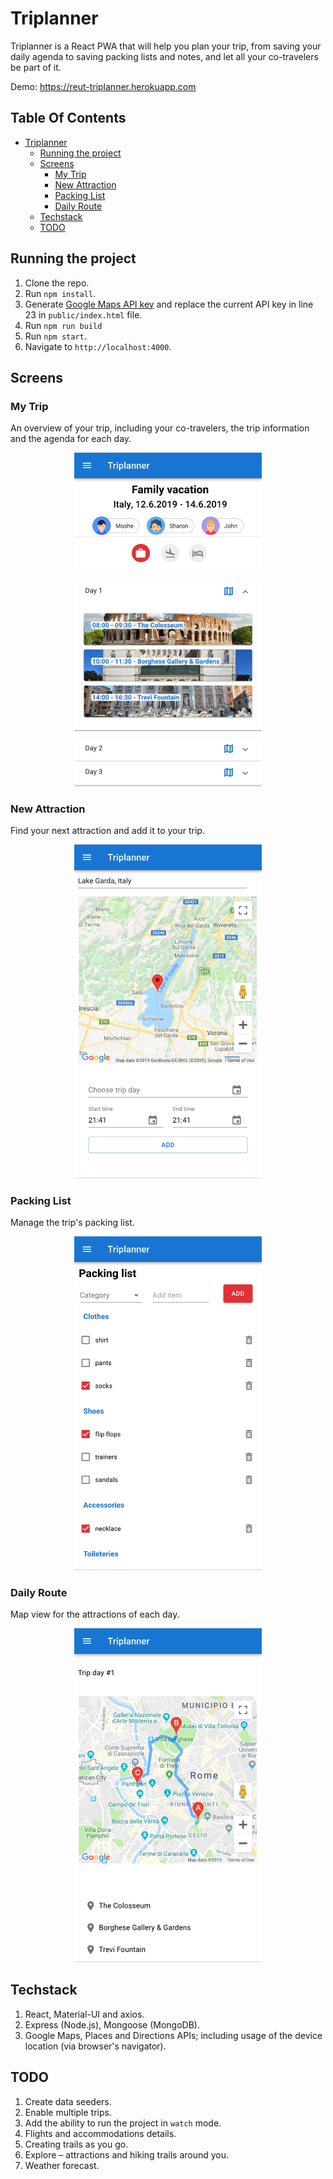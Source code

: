 # Triplanner
Triplanner is a React PWA that will help you plan your trip, from saving your daily agenda to saving packing lists and notes, and let all your co-travelers be part of it.

Demo: https://reut-triplanner.herokuapp.com

## Table Of Contents
- [Triplanner](#triplanner)
  * [Running the project](#running-the-project)
  * [Screens](#screens)
    + [My Trip](#my-trip)
    + [New Attraction](#new-attraction)
    + [Packing List](#packing-list)
    + [Daily Route](#daily-route)
  * [Techstack](#techstack)
  * [TODO](#todo)

## Running the project
1. Clone the repo.
1. Run `npm install`.
1. Generate [Google Maps API key](https://developers.google.com/maps/documentation/javascript/get-api-key) and replace the current API key in line 23 in `public/index.html` file.
1. Run `npm run build`
1. Run `npm start`.
1. Navigate to `http://localhost:4000`.

## Screens

### My Trip
An overview of your trip, including your co-travelers, the trip information and the agenda for each day.
<p align="center"><img src="assets/trip.png" width="300" /></p>

### New Attraction
Find your next attraction and add it to your trip.
<p align="center"><img src="assets/new-attraction.png" width="300" /></p>

### Packing List
Manage the trip's packing list.
<p align="center"><img src="assets/packing-list.png" width="300" /></p>

### Daily Route
Map view for the attractions of each day.
<p align="center"><img src="assets/day-trip.png" width="300" /></p>

## Techstack
1. React, Material-UI and axios.
1. Express (Node.js), Mongoose (MongoDB).
1. Google Maps, Places and Directions APIs; including usage of the device location (via browser's navigator).

## TODO
1. Create data seeders.
1. Enable multiple trips.
1. Add the ability to run the project in `watch` mode.
1. Flights and accommodations details.
1. Creating trails as you go.
1. Explore – attractions and hiking trails around you.
1. Weather forecast.